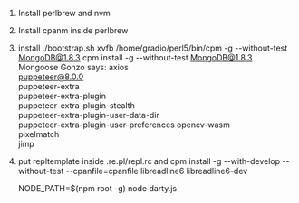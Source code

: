 1. Install perlbrew and nvm
2. Install cpanm inside perlbrew
3. install ./bootstrap.sh <!-- needs build-essential package -->
   xvfb
   /home/gradio/perl5/bin/cpm -g --without-test MongoDB@1.8.3
   cpm install -g --without-test MongoDB@1.8.3
   Mongoose
   Gonzo says:
   axios  
   puppeteer@8.0.0  
   puppeteer-extra  
   puppeteer-extra-plugin  
   puppeteer-extra-plugin-stealth  
   puppeteer-extra-plugin-user-data-dir  
   puppeteer-extra-plugin-user-preferences
   opencv-wasm  
   pixelmatch  
   jimp

4. put repltemplate inside .re.pl/repl.rc
   and
   cpm install -g --with-develop --without-test --cpanfile=cpanfile
   libreadline6 libreadline6-dev

    NODE_PATH=$(npm root -g) node darty.js
